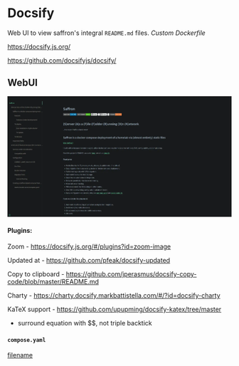 # Docsify

Web UI to view saffron's integral `README.md` files. _Custom Dockerfile_

<https://docsify.js.org/>

<https://github.com/docsifyjs/docsify/>

## WebUI

![Docsify UI](../../resources/screenshots/docsify.webp)

#### Plugins:

Zoom - https://docsify.js.org/#/plugins?id=zoom-image

Updated at - https://github.com/pfeak/docsify-updated

Copy to clipboard - https://github.com/jperasmus/docsify-copy-code/blob/master/README.md

Charty - https://charty.docsify.markbattistella.com/#/?id=docsify-charty

KaTeX support - https://github.com/upupming/docsify-katex/tree/master

- surround equation with $$, not triple backtick

#### `compose.yaml`

[filename](compose.yaml ':include :type=code')
